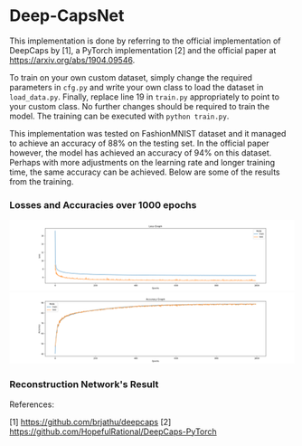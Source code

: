 ﻿
# Deep-CapsNet

This implementation is done by referring to the official implementation of DeepCaps by [1], a PyTorch implementation [2] and the official paper at https://arxiv.org/abs/1904.09546. 

To train on your own custom dataset, simply change the required parameters in `cfg.py` and write your own class to load the dataset in `load_data.py`. Finally, replace line 19 in `train.py` appropriately to point to your custom class. No further changes should be required to train the model. The training can be executed with `python train.py`.

This implementation was tested on FashionMNIST dataset and it managed to achieve an accuracy of 88% on the testing set. In the official paper however, the model has achieved an accuracy of 94% on this dataset. Perhaps with more adjustments on the learning rate and longer training time, the same accuracy can be achieved. Below are some of the results from the training.

### Losses and Accuracies over 1000 epochs
<img src="graphs/loss_graph.png" width="700" />  <img src="graphs/accuracy_graph.png" width="700"/>  

### Reconstruction Network's Result




References:

[1] https://github.com/brjathu/deepcaps
[2] https://github.com/HopefulRational/DeepCaps-PyTorch

